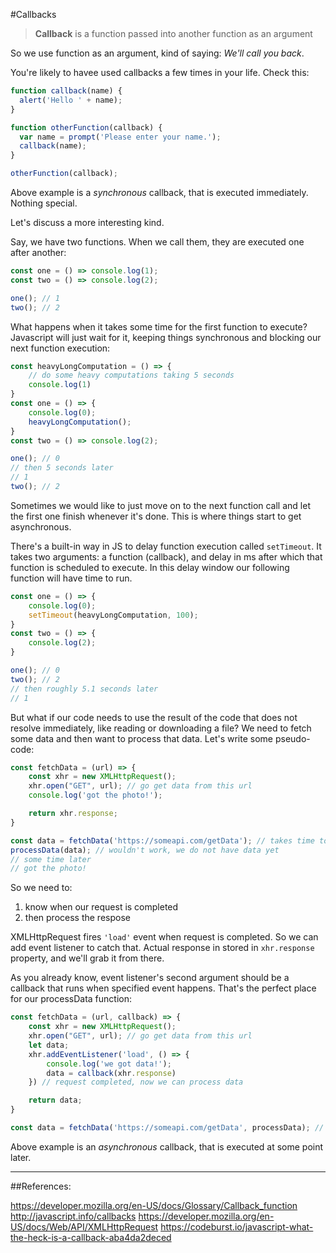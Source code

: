 #Callbacks

> **Callback** is a function passed into another function as an argument

So we use function as an argument, kind of saying: *We'll call you back*.

You're likely to havee used callbacks a few times in your life. Check this:

```js
function callback(name) {
  alert('Hello ' + name);
}

function otherFunction(callback) {
  var name = prompt('Please enter your name.');
  callback(name);
}

otherFunction(callback);
```

Above example is a *synchronous* callback, that is executed immediately. Nothing special.

Let's discuss a more interesting kind.

Say, we have two functions. When we call them, they are executed one after another:

```js
const one = () => console.log(1);
const two = () => console.log(2);

one(); // 1
two(); // 2
```

What happens when it takes some time for the first function to execute? Javascript will just wait for it, keeping things synchronous and blocking our next function execution:

```js
const heavyLongComputation = () => {
    // do some heavy computations taking 5 seconds
    console.log(1)
}
const one = () => {
    console.log(0);
    heavyLongComputation();
}
const two = () => console.log(2);

one(); // 0
// then 5 seconds later
// 1
two(); // 2
```

Sometimes we would like to just move on to the next function call and let the first one finish whenever it's done. This is where things start to get asynchronous.

There's a built-in way in JS to delay function execution called `setTimeout`. It takes two arguments: a function (callback), and delay in ms after which that function is scheduled to execute. In this delay window our following function will have time to run.

```js
const one = () => {
    console.log(0);
    setTimeout(heavyLongComputation, 100);
}
const two = () => {
    console.log(2);
}

one(); // 0
two(); // 2
// then roughly 5.1 seconds later
// 1
```

But what if our code needs to use the result of the code that does not resolve immediately, like reading or downloading a file? We need to fetch some data and then want to process that data. Let's write some pseudo-code:
```js
const fetchData = (url) => {
    const xhr = new XMLHttpRequest();
    xhr.open("GET", url); // go get data from this url
    console.log('got the photo!');

    return xhr.response;
}

const data = fetchData('https://someapi.com/getData'); // takes time to load
processData(data); // wouldn't work, we do not have data yet
// some time later
// got the photo!
```

So we need to:
1. know when our request is completed
2. then process the respose

XMLHttpRequest fires `'load'` event when request is completed. So we can add event listener to catch that. Actual response in stored in `xhr.response` property, and we'll grab it from there.

As you already know, event listener's second argument should be a callback that runs when specified event happens. That's the perfect place for our processData function:
```js
const fetchData = (url, callback) => {
    const xhr = new XMLHttpRequest();
    xhr.open("GET", url); // go get data from this url
    let data;
    xhr.addEventListener('load', () => {
        console.log('we got data!');
        data = callback(xhr.response)
    }) // request completed, now we can process data

    return data;
}

const data = fetchData('https://someapi.com/getData', processData); // now it works!
```


Above example is an *asynchronous* callback, that is executed at some point later.



---
##References:

https://developer.mozilla.org/en-US/docs/Glossary/Callback_function
http://javascript.info/callbacks
https://developer.mozilla.org/en-US/docs/Web/API/XMLHttpRequest
https://codeburst.io/javascript-what-the-heck-is-a-callback-aba4da2deced